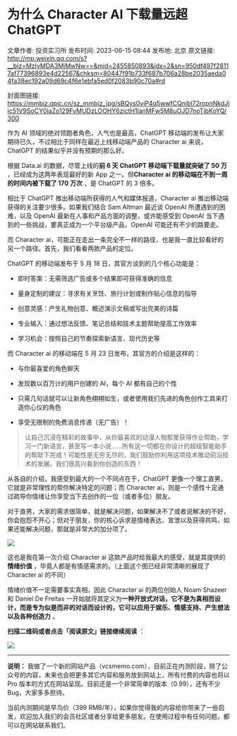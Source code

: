 # 为什么 Character AI 下载量远超 ChatGPT

文章作者: 投资实习所
发布时间: 2023-06-15 08:44
发布地: 北京
原文链接: http://mp.weixin.qq.com/s?__biz=MzIyMDA3MjMwNw==&mid=2455850893&idx=2&sn=950df497f28117af77396893e4d22567&chksm=80447f91b733f687b706a28be2035aeda04fa38ec192a09d69c4f6e1ebfa5ed0f2083b90c70a#rd

封面图链接: https://mmbiz.qpic.cn/sz_mmbiz_jpg/sBQys0vjP4q5wwfCQnibl72ropnNkdJjic51V9SoCY0iaZo129FvMUDzLOOHY6zictH1lanMFw5M8uOJD7noTibKoYQ/300

作为 AI 领域的绝对领跑者角色，人气也是最高，ChatGPT 移动端的发布让大家期待已久，不过相比于同样在最近上线移动端产品的 Character ai
来说，ChatGPT 的结果似乎并没有预期的那么好。

根据 Data.ai 的数据，尽管上线的**前 6 天 ChatGPT 移动端下载量就突破了 50 万** ，已经成为这两年表现最好的新 App
之一。但**Character ai 的移动端在不到一周的时间内被下载了 170 万次** ，是 ChatGPT 的 3 倍多。  

相比于 ChatGPT 推出移动端所获得的人气和媒体报道，Character ai 推出移动端获得的关注要少很多。如果我们结合 Sam Altman 最近谈
OpenAI 所遭遇到的困难，以及 OpenAI 最新在人事和产品方面的调整，或许能感受到 OpenAI
当下遇到的一些挑战，要真正成为一个平台级产品，OpenAI 可能还有不少的路要走。  

而 Character ai，可能正在走出一条完全不一样的路径，也是我一直比较看好的另一个路径。首先，我们看看两款产品的定位。  

ChatGPT 的移动端发布于 5 月 18 日，其官方谈到的几个核心功能是：  

  

  * 即时答案：无需筛选广告或多个结果即可获得准确的信息

  * 量身定制的建议：寻求有关烹饪、旅行计划或制作贴心信息的指导

  * 创意灵感：产生礼物创意、概述演示文稿或写出完美的诗篇

  * 专业输入：通过想法反馈、笔记总结和技术主题帮助提高工作效率

  * 学习机会：按照自己的节奏探索新语言、现代历史等

而 Character ai 的移动端在 5 月 23 日发布，其官方的介绍是这样的：

  * 与你最喜爱的角色聊天

  * 发现数以百万计的用户创建的 AI，每个 AI 都有自己的个性

  * 只需几句话就可以让新角色栩栩如生，或者使用我们先进的角色创作工具来打造你心仪的角色

  * 享受无限制的免费消息传递（无广告）！

>
> 让自己沉浸在精彩的故事中，从你最喜欢的动漫人物那里获得作业帮助，学习一门新语言，甚至写一本小说……所有这一切都在你设计的超级智能助手的帮助下完成！可能性是无穷无尽的，我们鼓励你利用这项技术推动前沿技术的发展。我们很高兴看到你创造的东西！

从各自的介绍，我感受到最大的一个不同点在于，ChatGPT 更像一个理工直男，它就是非常理性的帮你解决特定的问题；而 Character
ai，则是一个感性十足通过疏导你情绪让你享受当下去创作的一位（或者多位）朋友。

对于直男，大家的需求很简单，就是解决问题，如果解决不了或者说解决的不好，你会抱怨不开心；但对于朋友，你的核心诉求是情绪表达、宣泄以及获得共鸣，如果还能解决问题，那就是非常大的加分项了。

![](https://mmbiz.qpic.cn/sz_mmbiz_jpg/sBQys0vjP4pPAICevhrs9CnrL4cLMDM3nz4CPl1iaqmImZyPo4811l1UuShGhLGz3vRUBrWiafSOdiaK1Hz5ksGBg/640?wx_fmt=jpeg)

这也是我在第一次介绍 Character ai 这款产品时给我最大的感受，就是其提供的**情绪价值**
，毕竟人都是有情感需求的。（上面这个图已经非常清晰的展现了 Character ai 的不同）

情绪价值不一定需要事实真相，因此 Character ai 的两位创始人 Noam Shazeer 和 Daniel De Freitas
一开始就将其定义为**一种开放式对话，它不是为真相而设计，而是专为似是而非的对话而设计的，它可以应用于娱乐、情感支持、产生想法以及各种创造力** 。

  

**扫描二维码或者点击「阅读原文」链接继续阅读** ：

![](https://mmbiz.qpic.cn/sz_mmbiz_png/sBQys0vjP4q5wwfCQnibl72ropnNkdJjiccBH7rdYcK1HBVlUnadRlLkmCCctv5AXopOn4DMzSOlQApUne39I5CQ/640?wx_fmt=png)

  

* * *

**说明：**
我做了一个新的网站产品（vcsmemo.com），目前正在内测阶段，除了公众号的内容，未来也会把更多其它内容和服务放到网站上，所有付费的内容也将以 Pro
版本的方式在网站呈现。目前还是一个非常简单的版本（0.99），还有不少 Bug，大家多多担待。

当前内测期间是早鸟价（399
RMB/年），如果你觉得我的内容给你带来了一些启发，欢迎加入我们的会员社区或者分享给更多朋友。在使用过程中有任何问题，都可以在网站联系我们。

  

